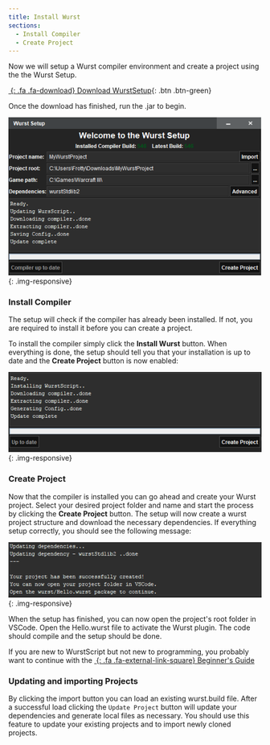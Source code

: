 ```yaml
---
title: Install Wurst
sections:
  - Install Compiler
  - Create Project
---
```


Now we will setup a Wurst compiler environment and create a project using the the Wurst Setup.

[*&nbsp;*{: .fa .fa-download} Download WurstSetup](https://peeeq.de/hudson/job/WurstSetup/lastSuccessfulBuild/artifact/downloads/WurstSetup.jar){: .btn .btn-green}

Once the download has finished, run the .jar to begin.

![](/assets/images/setup/WurstSetup.png){: .img-responsive}

### Install Compiler

The setup will check if the compiler has already been installed. If not, you are required to install it
before you can create a project.

To install the compiler simply click the **Install Wurst** button. 
When everything is done, the setup should tell you that your installation is up to date and the **Create Project** button is now enabled:

![](/assets/images/setup/WurstInstallDone.png){: .img-responsive}

### Create Project

Now that the compiler is installed you can go ahead and create your Wurst project.
Select your desired project folder and name and start the process by clicking the **Create Project** button.
The setup will now create a wurst project structure and download the necessary dependencies.
If everything setup correctly, you should see the following message:

![](/assets/images/setup/ProjectSetupDone.png){: .img-responsive}

When the setup has finished, you can now open the project's root folder in VSCode.
Open the Hello.wurst file to activate the Wurst plugin. The code should compile and the setup should be done.

If you are new to WurstScript but not new to programming, you probably want to continue with the [*&nbsp;*{: .fa .fa-external-link-square} Beginner's Guide](tutorials/wurstbeginner.html)

### Updating and importing Projects

By clicking the import button you can load an existing wurst.build file. After a successful load clicking the `Update Project` button will update your dependencies and generate local files as necessary. You should use this feature to update your existing projects and to import newly cloned projects.




